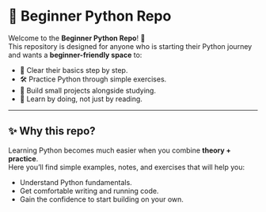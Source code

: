 # 🐍 Beginner Python Repo  

Welcome to the **Beginner Python Repo**! 🎉  
This repository is designed for anyone who is starting their Python journey and wants a **beginner-friendly space** to:  

- 📘 Clear their basics step by step.  
- 🛠️ Practice Python through simple exercises.  
- 🎯 Build small projects alongside studying.  
- 🚀 Learn by doing, not just by reading.  

---

## ✨ Why this repo?  
Learning Python becomes much easier when you combine **theory + practice**.  
Here you’ll find simple examples, notes, and exercises that will help you:  
- Understand Python fundamentals.  
- Get comfortable writing and running code.  
- Gain the confidence to start building on your own.  

